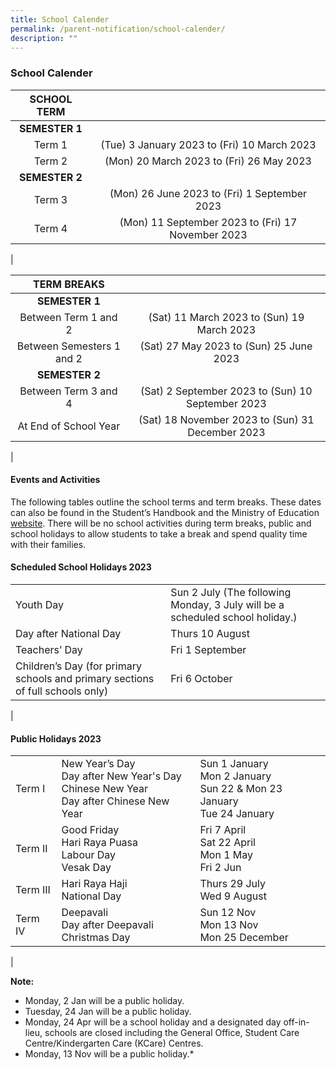 ```yaml
---
title: School Calender
permalink: /parent-notification/school-calender/
description: ""
---
```

### **School Calender**

| SCHOOL TERM |  |
|:---:|:---:|
| **SEMESTER 1** |  |
| Term 1 | (Tue) 3 January 2023 to (Fri) 10 March 2023 |
| Term 2 | (Mon) 20 March 2023 to (Fri) 26 May 2023 |
| **SEMESTER 2** |  |
| Term 3 | (Mon) 26 June 2023 to (Fri) 1 September 2023 |
| Term 4 | (Mon) 11 September 2023 to (Fri) 17 November 2023 |
|

| TERM BREAKS |  |
|:---:|:---:|
| **SEMESTER 1** |  |
| Between Term 1 and 2 |  (Sat) 11 March 2023 to (Sun) 19 March 2023 |
| Between Semesters 1 and 2 |  (Sat) 27 May 2023 to (Sun) 25 June 2023 |
| **SEMESTER 2** |  |
| Between Term 3 and 4 |  (Sat) 2 September 2023 to (Sun) 10 September 2023 |
| At End of School Year |  (Sat) 18 November 2023 to (Sun) 31 December 2023 |
|

#### **Events and Activities**

The following tables outline the school terms and term breaks. These dates can also be found in the Student’s Handbook and the Ministry of Education [website](https://www.moe.gov.sg/news/press-releases/20221019-school-terms-and-holidays-for-2023). There will be no school activities during term breaks, public and school holidays to allow students to take a break and spend quality time with their families.

<!--[Events & Activities for Semester 1](/files/events%20and%20activities.pdf) -->

#### **Scheduled School Holidays 2023**

| | |
|---|---|
| Youth Day | Sun 2 July (The following Monday, 3 July will be a scheduled school holiday.) |
| Day after National Day | Thurs 10 August |
| Teachers’ Day | Fri 1 September |
| Children’s Day (for primary schools and primary sections of full schools only) | Fri 6 October |
|

#### **Public Holidays 2023**

|  |  |  |
|---|---|---|
| Term I | New Year’s Day<br>Day after New Year's Day<br>Chinese New Year<br> Day after Chinese New Year | Sun 1 January <br>Mon 2 January<br>Sun 22 & Mon 23 January <br>Tue 24 January |
| Term II | Good Friday<br>Hari Raya Puasa<br>Labour Day<br>Vesak Day | Fri 7 April <br>Sat 22 April<br> Mon 1 May <br>Fri 2 Jun|
| Term III | Hari Raya Haji<br>National Day | Thurs 29 July<br>Wed 9 August |
| Term IV | Deepavali<br>Day after Deepavali<br>Christmas Day | Sun 12 Nov<br>Mon 13 Nov<br>Mon 25 December |
|


**Note:**
* Monday, 2 Jan will be a public holiday.<br>
* Tuesday, 24 Jan will be a public holiday.<br>
* Monday, 24 Apr will be a school holiday and a designated day off-in-lieu, schools are closed including the General Office, Student Care Centre/Kindergarten Care (KCare) Centres.<br>
* Monday, 13 Nov will be a public holiday.*